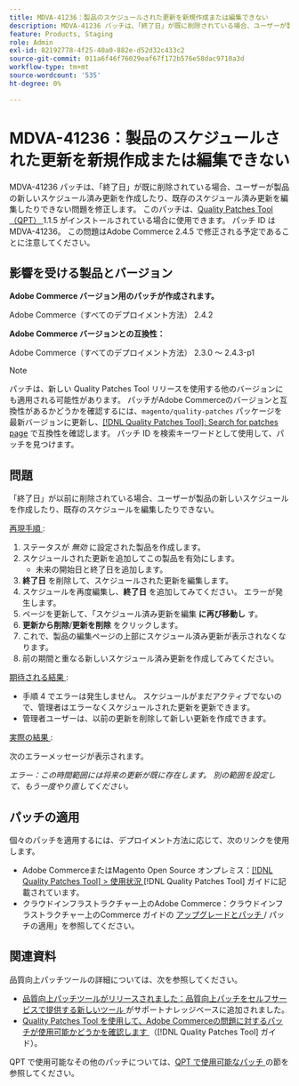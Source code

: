 ```yaml
---
title: MDVA-41236：製品のスケジュールされた更新を新規作成または編集できない
description: MDVA-41236 パッチは、「終了日」が既に削除されている場合、ユーザーが製品の新しいスケジュール済み更新を作成したり、既存のスケジュール済み更新を編集したりできない問題を修正します。 このパッチは、[Quality Patches Tool （QPT） ] （https://experienceleague.adobe.com/en/docs/commerce-operations/tools/quality-patches-tool/quality-patches-tool-to-self-serve-quality-patches） 1.1.5 がインストールされている場合に利用できます。 パッチ ID は MDVA-41236。 この問題はAdobe Commerce 2.4.5 で修正される予定であることに注意してください。
feature: Products, Staging
role: Admin
exl-id: 82192778-4f25-40a0-882e-d52d32c433c2
source-git-commit: 011a6f46f76029eaf67f172b576e58dac9710a3d
workflow-type: tm+mt
source-wordcount: '535'
ht-degree: 0%

---
```


# MDVA-41236：製品のスケジュールされた更新を新規作成または編集できない

MDVA-41236 パッチは、「終了日」が既に削除されている場合、ユーザーが製品の新しいスケジュール済み更新を作成したり、既存のスケジュール済み更新を編集したりできない問題を修正します。 このパッチは、[Quality Patches Tool （QPT） ](https://experienceleague.adobe.com/en/docs/commerce-operations/tools/quality-patches-tool/quality-patches-tool-to-self-serve-quality-patches)1.1.5 がインストールされている場合に使用できます。 パッチ ID は MDVA-41236。 この問題はAdobe Commerce 2.4.5 で修正される予定であることに注意してください。

## 影響を受ける製品とバージョン

**Adobe Commerce バージョン用のパッチが作成されます。**

Adobe Commerce（すべてのデプロイメント方法） 2.4.2

**Adobe Commerce バージョンとの互換性：**

Adobe Commerce（すべてのデプロイメント方法） 2.3.0 ～ 2.4.3-p1

>[!NOTE]
>
>パッチは、新しい Quality Patches Tool リリースを使用する他のバージョンにも適用される可能性があります。 パッチがAdobe Commerceのバージョンと互換性があるかどうかを確認するには、`magento/quality-patches` パッケージを最新バージョンに更新し、[[!DNL Quality Patches Tool]: Search for patches page](https://experienceleague.adobe.com/en/docs/commerce-operations/tools/quality-patches-tool/quality-patches-tool-to-self-serve-quality-patches) で互換性を確認します。 パッチ ID を検索キーワードとして使用して、パッチを見つけます。

## 問題

「終了日」が以前に削除されている場合、ユーザーが製品の新しいスケジュールを作成したり、既存のスケジュールを編集したりできない。

<u> 再現手順 </u>:

1. ステータスが *無効* に設定された製品を作成します。
1. スケジュールされた更新を追加してこの製品を有効にします。
   * 未来の開始日と終了日を追加します。
1. **終了日** を削除して、スケジュールされた更新を編集します。
1. スケジュールを再度編集し、**終了日** を追加してみてください。 エラーが発生します。
1. ページを更新して、「スケジュール済み更新を編集 **に再び移動し** す。
1. **更新から削除**/**更新を削除** をクリックします。
1. これで、製品の編集ページの上部にスケジュール済み更新が表示されなくなります。
1. 前の期間と重なる新しいスケジュール済み更新を作成してみてください。

<u> 期待される結果 </u>:

* 手順 4 でエラーは発生しません。 スケジュールがまだアクティブでないので、管理者はエラーなくスケジュールされた更新を更新できます。
* 管理者ユーザーは、以前の更新を削除して新しい更新を作成できます。

<u> 実際の結果 </u>:

次のエラーメッセージが表示されます。

*エラー：この時間範囲には将来の更新が既に存在します。 別の範囲を設定して、もう一度やり直してください。*


## パッチの適用

個々のパッチを適用するには、デプロイメント方法に応じて、次のリンクを使用します。

* Adobe CommerceまたはMagento Open Source オンプレミス：[[!DNL Quality Patches Tool] > 使用状況 ](/help/tools/quality-patches-tool/usage.md)[!DNL Quality Patches Tool] ガイドに記載されています。
* クラウドインフラストラクチャー上のAdobe Commerce：クラウドインフラストラクチャー上のCommerce ガイドの [ アップグレードとパッチ ](https://experienceleague.adobe.com/docs/commerce-cloud-service/user-guide/develop/upgrade/apply-patches.html)/ パッチの適用」を参照してください。

## 関連資料

品質向上パッチツールの詳細については、次を参照してください。

* [ 品質向上パッチツールがリリースされました：品質向上パッチをセルフサービスで提供する新しいツール ](https://experienceleague.adobe.com/en/docs/commerce-operations/tools/quality-patches-tool/quality-patches-tool-to-self-serve-quality-patches) がサポートナレッジベースに追加されました。
* [Quality Patches Tool を使用して、Adobe Commerceの問題に対するパッチが使用可能かどうかを確認します ](/help/tools/quality-patches-tool/patches-available-in-qpt/check-patch-for-magento-issue-with-magento-quality-patches.md) （[!DNL Quality Patches Tool] ガイド）。

QPT で使用可能なその他のパッチについては、[QPT で使用可能なパッチ ](https://experienceleague.adobe.com/tools/commerce-quality-patches/index.html) の節を参照してください。
